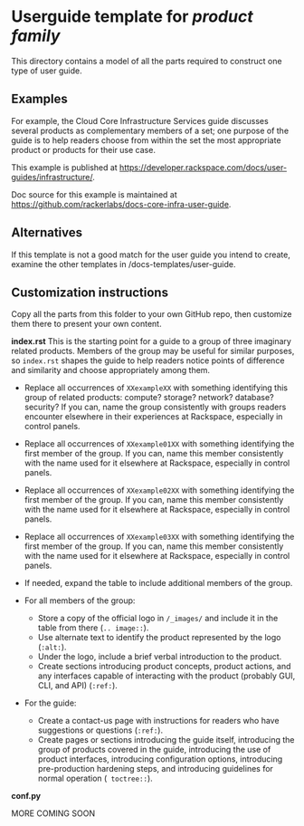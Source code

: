 Userguide template for *product family*
=======================================
This directory contains a model of all the parts required
to construct one type of user guide.

Examples
--------
For example, the Cloud Core Infrastructure Services guide discusses
several products as complementary members of a set;
one purpose of the guide is to help readers
choose from within the set the most appropriate product or products
for their use case.

This example is published at
https://developer.rackspace.com/docs/user-guides/infrastructure/.

Doc source for this example is maintained at
https://github.com/rackerlabs/docs-core-infra-user-guide.

Alternatives
------------
If this template is not a good match for the user guide you intend to create,
examine the other templates in /docs-templates/user-guide.

Customization instructions
--------------------------
Copy all the parts from this folder to your own GitHub repo,
then customize them there to present your own content.

**index.rst**
This is the starting point for a guide to
a group of three imaginary related products.
Members of the group may be useful for similar purposes,
so ``index.rst`` shapes the guide
to help readers notice
points of difference and similarity and choose appropriately among them.

- Replace all occurrences of ``XXexampleXX``
  with something identifying this
  group of related products: compute? storage? network?
  database? security?
  If you can, name the group consistently with groups
  readers encounter elsewhere in their experiences at Rackspace,
  especially in control panels.

- Replace all occurrences of ``XXexample01XX``
  with something identifying the first member of the group.
  If you can, name this member consistently with the name used for it elsewhere
  at Rackspace, especially in control panels.

- Replace all occurrences of ``XXexample02XX``
  with something identifying the first member of the group.
  If you can, name this member consistently with the name used for it elsewhere
  at Rackspace, especially in control panels.

- Replace all occurrences of ``XXexample03XX``
  with something identifying the first member of the group.
  If you can, name this member consistently with the name used for it elsewhere
  at Rackspace, especially in control panels.

- If needed, expand the table
  to include additional members of the group.

- For all members of the group:
  - Store a copy of the official logo in ``/_images/``
    and include it in the table from there
    (``.. image::``).
  - Use alternate text to identify the product represented by the logo
    (``:alt:``).
  - Under the logo, include a brief verbal introduction to the product.
  - Create sections introducing product concepts, product actions, and any
    interfaces capable of interacting with the product
    (probably GUI, CLI, and API) (``:ref:``).

- For the guide:
  - Create a contact-us page with instructions for readers
    who have suggestions or questions (``:ref:``).
  - Create pages or sections
    introducing the guide itself,
    introducing the group of products covered in the guide,
    introducing the use of product interfaces,
    introducing configuration options,
    introducing pre-production hardening steps,
    and introducing guidelines for normal operation (`` toctree::``).

**conf.py**

MORE COMING SOON
